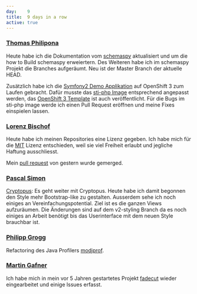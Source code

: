 ```yaml
---
day: 	9
title:	9 days in a row
active: true
---
```



### [Thomas Philipona](https://github.com/phil-pona)
Heute habe ich die Dokumentation vom [schemaspy](https://github.com/drnoa/schemaspy) aktualisiert und um die how to Build schemaspy erweiertern. Des Weiteren habe ich im schemaspy Projekt die Branches aufgeräumt. Neu ist der Master Branch der aktuelle HEAD.

Zusätzlich habe ich die [Symfony2 Demo Applikation](https://github.com/symfony/symfony-demo) auf OpenShift 3 zum Laufen gebracht. Dafür musste das [sti-php Image](https://github.com/phil-pona/sti-php) entsprechend angepasst werden, das [OpenShift 3 Template](https://github.com/phil-pona/ose3-symfony2-ex) ist auch veröffentlicht.
Für die Bugs im sti-php image werde ich einen Pull Request eröffnen und meine Fixes einspielen lassen.

### [Lorenz Bischof](https://github.com/lbischof)
Heute habe ich meinen Repositories eine Lizenz gegeben. Ich habe mich für die [MIT](https://opensource.org/licenses/MIT) Lizenz entschieden, weil sie viel Freiheit erlaubt und jegliche Haftung ausschliesst.

Mein [pull request](https://github.com/phil-matti/ipa-latex-template/pull/1) von gestern wurde gemerged.

### [Pascal Simon](https://github.com/psunix)
[Cryptopus](https://github.com/puzzle/cryptopus): Es geht weiter mit Cryptopus. Heute habe ich damit begonnen den Style mehr Bootstrap-like zu gestalten. Ausserdem sehe ich noch einiges an Vereinfachungspotential. Ziel ist es die ganzen Views aufzuräumen. Die Änderungen sind auf dem v2-styling Branch da es noch einiges an Arbeit benötigt bis das Userinterface mit dem neuen Style brauchbar ist.

### [Philipp Grogg](https://github.com/gro-gg)
Refactoring des Java Profilers [modjprof](https://github.com/gro-gg/modjprof).

### [Martin Gafner](https://github.com/mgafner)
Ich habe mich in mein vor 5 Jahren gestartetes Projekt [fadecut](https://github.com/micressor/fadecut) wieder eingearbeitet und einige Issues erfasst. 
